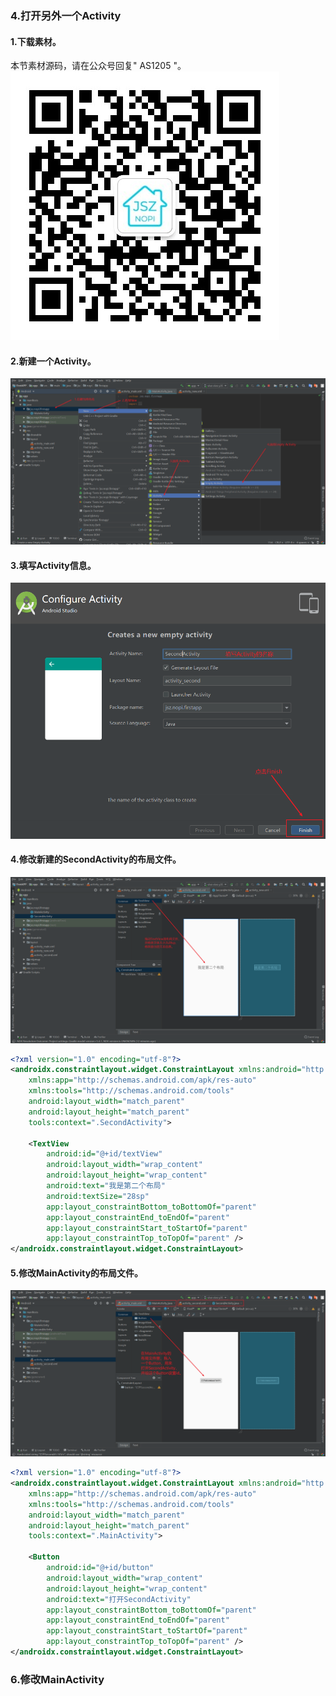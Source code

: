 ### 4.打开另外一个Activity
#### 1.下载素材。
本节素材源码，请在公众号回复" AS1205 "。
![title](https://raw.githubusercontent.com/JSZNopi/JSZImage/master/gitnote/2019/10/30/WXCODE-1572446034519.jpeg)

#### 2.新建一个Activity。
![title](https://raw.githubusercontent.com/JSZNopi/JSZImage/master/gitnote/2019/12/05/1-1575530594361.png)

#### 3.填写Activity信息。
![title](https://raw.githubusercontent.com/JSZNopi/JSZImage/master/gitnote/2019/12/05/2-1575530554653.png)

#### 4.修改新建的SecondActivity的布局文件。
![title](https://raw.githubusercontent.com/JSZNopi/JSZImage/master/gitnote/2019/12/05/3-1575530882769.png)
```xml
<?xml version="1.0" encoding="utf-8"?>
<androidx.constraintlayout.widget.ConstraintLayout xmlns:android="http://schemas.android.com/apk/res/android"
    xmlns:app="http://schemas.android.com/apk/res-auto"
    xmlns:tools="http://schemas.android.com/tools"
    android:layout_width="match_parent"
    android:layout_height="match_parent"
    tools:context=".SecondActivity">

    <TextView
        android:id="@+id/textView"
        android:layout_width="wrap_content"
        android:layout_height="wrap_content"
        android:text="我是第二个布局"
        android:textSize="28sp"
        app:layout_constraintBottom_toBottomOf="parent"
        app:layout_constraintEnd_toEndOf="parent"
        app:layout_constraintStart_toStartOf="parent"
        app:layout_constraintTop_toTopOf="parent" />
</androidx.constraintlayout.widget.ConstraintLayout>
```

#### 5.修改MainActivity的布局文件。
![title](https://raw.githubusercontent.com/JSZNopi/JSZImage/master/gitnote/2019/12/05/4-1575533569064.png)
```xml
<?xml version="1.0" encoding="utf-8"?>
<androidx.constraintlayout.widget.ConstraintLayout xmlns:android="http://schemas.android.com/apk/res/android"
    xmlns:app="http://schemas.android.com/apk/res-auto"
    xmlns:tools="http://schemas.android.com/tools"
    android:layout_width="match_parent"
    android:layout_height="match_parent"
    tools:context=".MainActivity">

    <Button
        android:id="@+id/button"
        android:layout_width="wrap_content"
        android:layout_height="wrap_content"
        android:text="打开SecondActivity"
        app:layout_constraintBottom_toBottomOf="parent"
        app:layout_constraintEnd_toEndOf="parent"
        app:layout_constraintStart_toStartOf="parent"
        app:layout_constraintTop_toTopOf="parent" />
</androidx.constraintlayout.widget.ConstraintLayout>
```

### 6.修改MainActivity